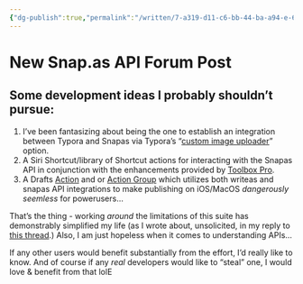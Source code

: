 ```yaml
---
{"dg-publish":true,"permalink":"/written/7-a319-d11-c6-bb-44-ba-a94-e-6-e84073-e272-a/","dgHomeLink":true,"dgPassFrontmatter":false}
---
```


# New Snap.as API Forum Post

## Some development ideas I probably shouldn’t pursue:

1. I’ve been fantasizing about being the one to establish an integration between Typora and Snapas via Typora’s “[custom image uploader](https://support.typora.io/Upload-Image/#upload-automatically-when-insert-images)” option. 
2. A Siri Shortcut/library of Shortcut actions for interacting with the Snapas API in conjunction with the enhancements provided by [Toolbox Pro](https://www.macstories.net/reviews/toolbox-pro-review-a-must-have-companion-utility-for-shortcuts-power-users/).
3. A Drafts [Action](https://docs.getdrafts.com/actions/) and or [Action Group](https://docs.getdrafts.com/docs/actions/action-groups) which utilizes both writeas and snapas API integrations to make publishing on iOS/MacOS _dangerously seemless_ for powerusers…

That’s the thing - working _around_ the limitations of this suite has demonstrably simplified my life (as I wrote about, unsolicited, in my reply to [this thread](https://discuss.write.as/t/add-pictures-to-email-publishing/2777/3).) Also, I am just hopeless when it comes to understanding APIs… 

If any other users would benefit substantially from the effort, I’d really like to know. And of course if any *real* developers would like to “steal” one, I would love & benefit from that lolE